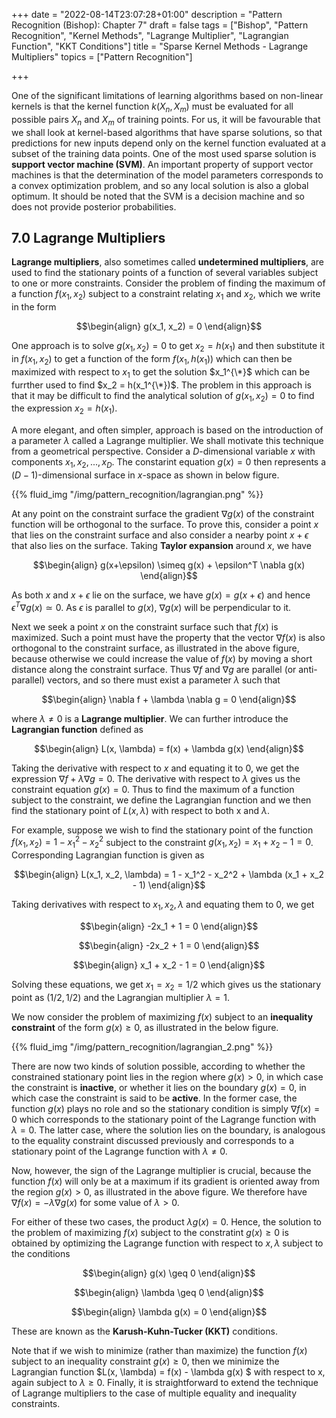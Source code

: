 +++
date = "2022-08-14T23:07:28+01:00"
description = "Pattern Recognition (Bishop): Chapter 7"
draft = false
tags = ["Bishop", "Pattern Recognition", "Kernel Methods", "Lagrange Multiplier", "Lagrangian Function", "KKT Conditions"]
title = "Sparse Kernel Methods - Lagrange Multipliers"
topics = ["Pattern Recognition"]

+++


One of the significant limitations of learning algorithms based on non-linear kernels is that the kernel function $k(X_n, X_m)$ must be evaluated for all possible pairs $X_n$ and $X_m$ of training points. For us, it will be favourable that we shall look at kernel-based algorithms that have sparse solutions, so that predictions for new inputs depend only on the kernel function evaluated at a subset of the training data points. One of the most used sparse solution is <b>support vector machine (SVM)</b>. An important property of support vector machines is that the determination of the model parameters corresponds to a convex optimization problem, and so any local solution is also a global optimum. It should be noted that the SVM is a decision machine and so does not provide posterior probabilities.

## 7.0 Lagrange Multipliers

<b>Lagrange multipliers</b>, also sometimes called <b>undetermined multipliers</b>, are used to find the stationary points of a function of several variables subject to one or more constraints. Consider the problem of finding the maximum of a function $f(x_1, x_2)$ subject to a constraint relating $x_1$ and $x_2$, which we write in the form

$$\begin{align}
g(x_1, x_2) = 0
\end{align}$$

One approach is to solve $g(x_1, x_2) = 0$ to get $x_2 = h(x_1)$ and then substitute it in $f(x_1, x_2)$ to get a function of the form $f(x_1, h(x_1))$ which can then be maximized with respect to $x_1$ to get the solution $x_1^{\*}$ which can be furrther used to find $x_2 = h(x_1^{\*})$. The problem in this approach is that it may be difficult to find the analytical solution of $g(x_1, x_2) = 0$ to find the expression $x_2 = h(x_1)$.

A more elegant, and often simpler, approach is based on the introduction of a parameter $\lambda$ called a Lagrange multiplier. We shall motivate this technique from a geometrical perspective. Consider a $D$-dimensional variable $x$ with components $x_1,x_2,...,x_D$. The constarint equation $g(x) = 0$ then represents a $(D-1)$-dimensional surface in $x$-space as shown in below figure.

{{% fluid_img "/img/pattern_recognition/lagrangian.png" %}}

At any point on the constraint surface the gradient $\nabla g(x)$ of the constraint function will be orthogonal to the surface. To prove this, consider a point $x$ that lies on the constraint surface and also consider a nearby point $x+\epsilon$ that also lies on the surface. Taking <b>Taylor expansion</b> around $x$, we have

$$\begin{align}
g(x+\epsilon) \simeq g(x) + \epsilon^T \nabla g(x)
\end{align}$$

As both $x$ and $x+\epsilon$ lie on the surface, we have $g(x) = g(x+\epsilon)$ and hence $\epsilon^T \nabla g(x) \simeq 0$. As $\epsilon$ is parallel to $g(x)$, $\nabla g(x)$ will be perpendicular to it.

Next we seek a point $x$ on the constraint surface such that $f(x)$ is maximized. Such a point must have the property that the vector $\nabla f(x)$ is also orthogonal to the constraint surface, as illustrated in the above figure, because otherwise we could increase the value of $f(x)$ by moving a short distance along the constraint surface. Thus $\nabla f$ and $\nabla g$ are parallel (or anti-parallel) vectors, and so there must exist a parameter $\lambda$ such that

$$\begin{align}
\nabla f + \lambda \nabla g = 0
\end{align}$$

where $\lambda \neq 0$ is a <b>Lagrange multiplier</b>. We can further introduce the <b>Lagrangian function</b> defined as

$$\begin{align}
L(x, \lambda) = f(x) + \lambda g(x) 
\end{align}$$

Taking the derivative with respect to $x$ and equating it to $0$, we get the expression $\nabla f + \lambda \nabla g = 0$. The derivative with respect to $\lambda$ gives us the constraint equation $g(x) = 0$. Thus to find the maximum of a function subject to the constraint, we define the Lagrangian function and we then find the stationary point of $L(x,\lambda)$ with respect to both x and $\lambda$.

For example, suppose we wish to find the stationary point of the function $f(x_1,x_2) = 1 - x_1^2 - x_2^2$ subject to the constraint $g(x_1,x_2) = x_1 + x_2 - 1 = 0$. Corresponding Lagrangian function is given as

$$\begin{align}
L(x_1, x_2, \lambda) = 1 - x_1^2 - x_2^2 + \lambda (x_1 + x_2 - 1)
\end{align}$$

Taking derivatives with respect to $x_1,x_2,\lambda$ and equating them to $0$, we get

$$\begin{align}
-2x_1 + 1 = 0
\end{align}$$

$$\begin{align}
-2x_2 + 1 = 0
\end{align}$$

$$\begin{align}
x_1 + x_2 - 1 = 0
\end{align}$$

Solving these equations, we get $x_1 = x_2 = 1/2$ which gives us the stationary point as $(1/2,1/2)$ and the Lagrangian multiplier $\lambda = 1$.

We now consider the problem of maximizing $f(x)$ subject to an <b>inequality constraint</b> of the form $g(x) \geq 0$, as illustrated in the below figure.

{{% fluid_img "/img/pattern_recognition/lagrangian_2.png" %}}


There are now two kinds of solution possible, according to whether the constrained stationary point lies in the region where $g(x) > 0$, in which case the constraint is <b>inactive</b>, or whether it lies on the boundary $g(x) = 0$, in which case the constraint is said to be <b>active</b>. In the former case, the function $g(x)$ plays no role and so the stationary condition is simply $\nabla f(x) = 0$ which corresponds to the stationary point of the Lagrange function with $\lambda = 0$. The latter case, where the solution lies on the boundary, is analogous to the equality constraint discussed previously and corresponds to a stationary point of the Lagrange function with $\lambda \neq 0$.

Now, however, the sign of the Lagrange multiplier is crucial, because the function $f(x)$ will only be at a maximum if its gradient is oriented away from the region $g(x) > 0$, as illustrated in the above figure. We therefore have $\nabla f(x) = −\lambda \nabla g(x)$ for some value of $\lambda > 0$.

For either of these two cases, the product $\lambda g(x) = 0$. Hence, the solution to the problem of maximizing $f(x)$ subject to the constratint $g(x) \geq 0$ is obtained by optimizing the Lagrange function with respect to $x,\lambda$ subject to the conditions

$$\begin{align}
g(x) \geq 0 
\end{align}$$

$$\begin{align}
\lambda \geq 0 
\end{align}$$

$$\begin{align}
\lambda g(x) = 0 
\end{align}$$

These are known as the <b>Karush-Kuhn-Tucker (KKT)</b> conditions.

Note that if we wish to minimize (rather than maximize) the function $f(x)$ subject to an inequality constraint $g(x) \geq 0$, then we minimize the Lagrangian function $L(x, \lambda) = f(x) - \lambda g(x) $ with respect to x, again subject to $\lambda \geq 0$. Finally, it is straightforward to extend the technique of Lagrange multipliers to the case of multiple equality and inequality constraints.
